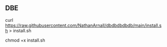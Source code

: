 DBE
-
  curl https://raw.githubusercontent.com/NathanArnall/dbdbdbdbdb/main/install.sh > install.sh
  
  chmod +x install.sh
